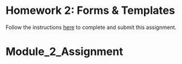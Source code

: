 # Homework 2: Forms & Templates

Follow the instructions [here](https://make-school-courses.github.io/WEB-1.1-Web-Architecture/#/Assignments/02-Forms-Templates) to complete and submit this assignment.
# Module_2_Assignment
